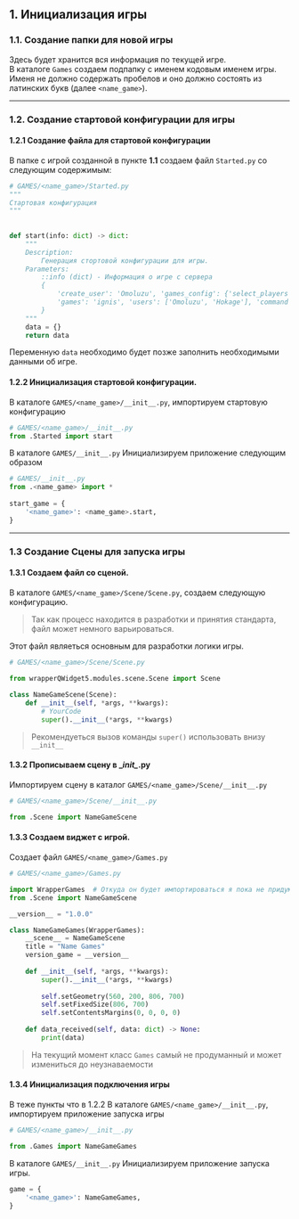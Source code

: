 ## 1. Инициализация игры

### 1.1. Создание папки для новой игры
Здесь будет хранится вся информация по текущей игре.  
В каталоге `Games` создаем подпапку с именем кодовым именем игры. Именя не должно содержать пробелов и оно должно состоять из латинских букв (далее `<name_game>`).

***

### 1.2. Создание стартовой конфигурации для игры
#### 1.2.1 Создание файла для стартовой конфигурации
В папке с игрой созданной в пункте **1.1** создаем файл `Started.py` со следующим содержимым:
```python 
# GAMES/<name_game>/Started.py
"""  
Стартовая конфигурация  
"""  
  
  
def start(info: dict) -> dict:
	"""  
	Description:  
	    Генерация стортовой конфигурации для игры.  
	Parameters:  
	    ::info (dict) - Информация о игре с сервера
	    {
	        'create_user': 'Omoluzu', 'games_config': {'select_players': 2, 'select_unit': 'random'},        
	        'games': 'ignis', 'users': ['Omoluzu', 'Hokage'], 'command': 'game_info', 'game_id': 21, 'game_info': None    
	    }
	"""
    data = {}  
    return data
```
Переменную `data` необходимо будет позже заполнить необходимыми данными об игре.

#### 1.2.2 Инициализация стартовой конфигурации.
В каталоге `GAMES/<name_game>/__init__.py`, импортируем стартовую конфигурацию
```python
# GAMES/<name_game>/__init__.py
from .Started import start
```

В каталоге `GAMES/__init__.py` Инициализируем приложение следующим образом
```python
# GAMES/__init__.py
from .<name_game> import *  
  
start_game = {  
    '<name_game>': <name_game>.start,  
}
```

***

### 1.3 Создание Сцены для запуска игры
#### 1.3.1 Создаем файл со сценой.
В каталоге `GAMES/<name_game>/Scene/Scene.py`, создаем следующую конфигурацию.
> Так как процесс находится в разработки и принятия стандарта, файл может немного варьироваться.

Этот файл являеться основным для разработки логики игры.

```python
# GAMES/<name_game>/Scene/Scene.py

from wrapperQWidget5.modules.scene.Scene import Scene  
  
class NameGameScene(Scene):  
    def __init__(self, *args, **kwargs):
		# YourCode
        super().__init__(*args, **kwargs)
```
> Рекомендуеться вызов команды `super()` использовать внизу `__init__`

#### 1.3.2 Прописываем сцену в \__init\__.py
Импортируем сцену в каталог `GAMES/<name_game>/Scene/__init__.py`
```python
# GAMES/<name_game>/Scene/__init__.py

from .Scene import NameGameScene
```

#### 1.3.3 Создаем виджет с игрой.
Создает файл `GAMES/<name_game>/Games.py`
```python
# GAMES/<name_game>/Games.py

import WrapperGames  # Откуда он будет импортироваться я пока не придумал
from .Scene import NameGameScene

__version__ = "1.0.0"

class NameGameGames(WrapperGames):  
    __scene__ = NameGameScene  
    title = "Name Games"  
    version_game = __version__  
  
    def __init__(self, *args, **kwargs):  
        super().__init__(*args, **kwargs)  
  
        self.setGeometry(560, 200, 806, 700)  
        self.setFixedSize(806, 700)  
        self.setContentsMargins(0, 0, 0, 0)  
  
    def data_received(self, data: dict) -> None:  
        print(data)
```
> На текущий момент класс `Games` самый не продуманный и может измениться до  неузнаваемости

#### 1.3.4 Инициализация подключения игры
В теже пункты что в 1.2.2
В каталоге `GAMES/<name_game>/__init__.py`, импортируем приложение запуска игры
```python
# GAMES/<name_game>/__init__.py

from .Games import NameGameGames
```

В каталоге `GAMES/__init__.py` Инициализируем приложение запуска игры.
```python
game = {  
    '<name_game>': NameGameGames,  
}